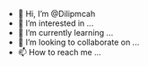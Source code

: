 - 👋 Hi, I’m @Dilipmcah
- 👀 I’m interested in ...
- 🌱 I’m currently learning ...
- 💞️ I’m looking to collaborate on ...
- 📫 How to reach me ...

<!---
Dilipmcah/Dilipmcah is a ✨ special ✨ repository because its `README.md` (this file) appears on your GitHub profile.
You can click the Preview link to take a look at your changes.
--->
